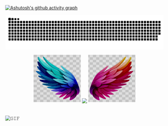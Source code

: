 
[![Ashutosh's github activity graph](https://github-readme-activity-graph.vercel.app/graph?username=taiyorath&bg_color=000000&color=ff33f1&line=ffffff&point=ffb8b8&area=true&hide_border=true)](https://github.com/ashutosh00710/github-readme-activity-graph) <br> 

![snake gif](https://github.com/Taiyorath/Taiyorath/blob/output/github-snake-dark.svg) <br>
<p align="center">
  <img height="150" width="150" src="WEBP/left.webp"/>
  <img align="center" src="https://github-readme-streak-stats.herokuapp.com/?user=JayantGoel001&theme=dark&hide_border=true"/>
  <img height="150" width="150" src="WEBP/right.webp"/>
</p>

#

<img align="left" height="300px" width="300px" alt="𝙶𝙸𝙵" src="https://camo.githubusercontent.com/3b7c592ede97b6138ffd4b1cc1541c2f3b11fd39/687474703a2f2f33312e6d656469612e74756d626c722e636f6d2f31376665613932306666333665663466356238373764353231366137616164392f74756d626c725f6d6f39786a65387a5a34317163626975666f315f313238302e676966"/>
<br/>


